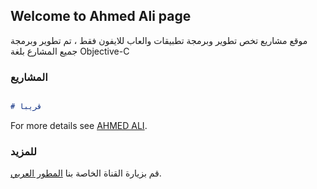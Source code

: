 ## Welcome to Ahmed Ali page

موقع مشاريع تخص تطوير وبرمجة تطبيقات والعاب للايفون فقط ، تم تطوير وبرمجة جميع المشارع بلغة Objective-C 

### المشاريع

```markdown

# قريبا

```

For more details see [AHMED ALI](https://t.me/aav_cv).

### للمزيد 

قم بزيارة القناة الخاصة بنا [المطور العربي](https://t.me/J_J_J_1).
